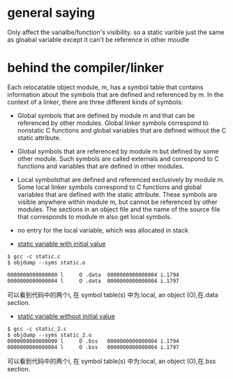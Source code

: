 # general saying
Only affect the varialbe/function's visibility.
so a static varible just the same as gloabal variable except it can't be reference in other moudle

# behind the compiler/linker
Each relocatable object module, m, has a symbol table that contains information about the symbols that are defined and referenced by m. In the context of a linker,
there are three different kinds of symbols:
*  Global symbols that are defined by module m and that can be referenced by other modules. Global linker symbols correspond to nonstatic C functions and
global variables that are defined without the C static attribute.
*  Global symbols that are referenced by module m but defined by some other module. Such symbols are called externals and correspond to C functions and
variables that are defined in other modules.
* Local symbolsthat are defined and referenced exclusively by module m. Some local linker symbols correspond to C functions and global variables that are
defined with the static attribute. These symbols are visible anywhere within module m, but cannot be referenced by other modules. The sections in an
object file and the name of the source file that corresponds to module m also get local symbols.
* no entry for the local variable, which was allocated in stack

* [static variable with initial value](static.c)

```
$ gcc -c static.c
$ objdump --syms static.o

0000000000000000 l     O .data	0000000000000004 i.1794
0000000000000004 l     O .data	0000000000000004 i.1797

```
可以看到代码中的两个i, 在 symbol table(s) 中为:local, an object (O),在.data section.


* [static variable without initial value](static_2.c)

```
$ gcc -c static_2.c
$ objdump --syms static_2.o
0000000000000000 l     O .bss	0000000000000004 i.1794
0000000000000004 l     O .bss	0000000000000004 i.1797

```
可以看到代码中的两个i, 在 symbol table(s) 中为:local, an object (O),在.bss section.